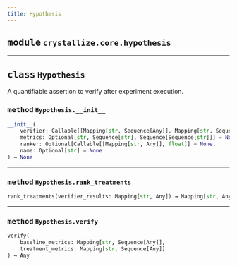 ```yaml
---
title: Hypothesis
---
```



## <kbd>module</kbd> `crystallize.core.hypothesis`






---

## <kbd>class</kbd> `Hypothesis`
A quantifiable assertion to verify after experiment execution. 

### <kbd>method</kbd> `Hypothesis.__init__`

```python
__init__(
    verifier: Callable[[Mapping[str, Sequence[Any]], Mapping[str, Sequence[Any]]], Mapping[str, Any]],
    metrics: Optional[str, Sequence[str], Sequence[Sequence[str]]] = None,
    ranker: Optional[Callable[[Mapping[str, Any]], float]] = None,
    name: Optional[str] = None
) → None
```








---

### <kbd>method</kbd> `Hypothesis.rank_treatments`

```python
rank_treatments(verifier_results: Mapping[str, Any]) → Mapping[str, Any]
```





---

### <kbd>method</kbd> `Hypothesis.verify`

```python
verify(
    baseline_metrics: Mapping[str, Sequence[Any]],
    treatment_metrics: Mapping[str, Sequence[Any]]
) → Any
```






